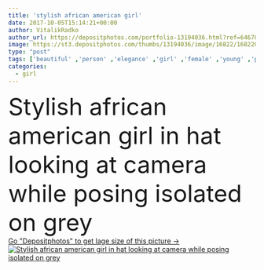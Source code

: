 ```yaml
---
title: 'stylish african american girl'
date: 2017-10-05T15:14:21+00:00
author: VitalikRadko
author_url: https://depositphotos.com/portfolio-13194036.html?ref=64678756
image: https://st3.depositphotos.com/thumbs/13194036/image/16822/168220534/api_thumb_450.jpg?forcejpeg=true
type: "post"
tags: ['beautiful' ,'person' ,'elegance' ,'girl' ,'female' ,'young' ,'people' ,'beauty' ,'model' ,'sensuality' ,'youth' ,'style' ,'fashion' ,'hat' ,'pretty' ,'elegant' ,'stylish' ,'trendy' ,'clothes' ,'vogue' ,'alone' ,'attractive' ,'sweater' ,'outfit' ,'skirt' ,'posing' ,'Belt' ,'fashionable' ,'cardigan' ,'looking at camera' ,'copy space' ,'Studio Shot' ,'black woman' ,'african american' ,'isolated on grey' ,'Fashion Shoot' ]
categories: 
  - girl
---
```

<div aling="center">
            <font size="60"> Stylish african american girl in hat looking at camera while posing isolated on grey</font>   
</div>
<div>
    <a href='https://depositphotos.com/168220534/stock-photo-stylish-african-american-girl.html?ref=64678756' target=_blank > Go "Depositphotos" to get lage size of this picture ->
        <img href='https://depositphotos.com/168220534/stock-photo-stylish-african-american-girl.html?ref=64678756' src='https://st3.depositphotos.com/13194036/16822/i/950/depositphotos_168220534-stock-photo-stylish-african-american-girl.jpg?forcejpeg=true' alt='Stylish african american girl in hat looking at camera while posing isolated on grey' >
    </a>
</div>
